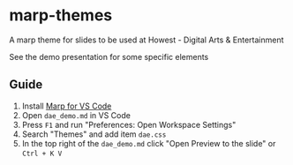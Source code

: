# marp-themes

A marp theme for slides to be used at Howest - Digital Arts &amp; Entertainment

See the demo presentation for some specific elements

## Guide

1. Install [Marp for VS Code](https://marketplace.visualstudio.com/items?itemName=marp-team.marp-vscode)
2. Open `dae_demo.md` in VS Code
3. Press `F1` and run "Preferences: Open Workspace Settings"
4. Search "Themes" and add item `dae.css`
5. In the top right of the `dae_demo.md` click "Open Preview to the slide" or `Ctrl + K V`
